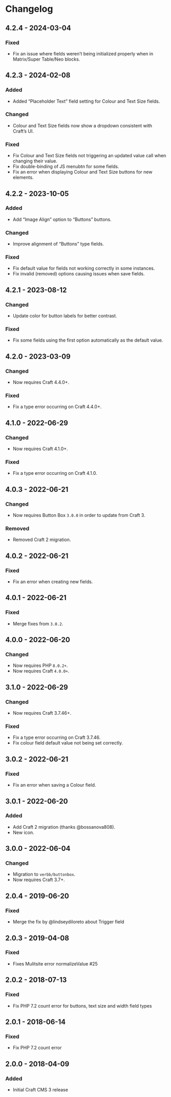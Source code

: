 # Changelog

## 4.2.4 - 2024-03-04

### Fixed
- Fix an issue where fields weren’t being initialized properly when in Matrix/Super Table/Neo blocks.

## 4.2.3 - 2024-02-08

### Added
- Added “Placeholder Text” field setting for Colour and Text Size fields.

### Changed
- Colour and Text Size fields now show a dropdown consistent with Craft’s UI.

### Fixed
- Fix Colour and Text Size fields not triggering an updated value call when changing their value.
- Fix double-binding of JS menubtn for some fields.
- Fix an error when displaying Colour and Text Size buttons for new elements.

## 4.2.2 - 2023-10-05

### Added
- Add “Image Align” option to “Buttons” buttons.

### Changed
- Improve alignment of “Buttons” type fields.

### Fixed
- Fix default value for fields not working correctly in some instances.
- Fix invalid (removed) options causing issues when save fields.

## 4.2.1 - 2023-08-12

### Changed
- Update color for button labels for better contrast.

### Fixed
- Fix some fields using the first option automatically as the default value.

## 4.2.0 - 2023-03-09

### Changed
- Now requires Craft 4.4.0+.

### Fixed
- Fix a type error occurring on Craft 4.4.0+.

## 4.1.0 - 2022-06-29

### Changed
- Now requires Craft 4.1.0+.

### Fixed
- Fix a type error occurring on Craft 4.1.0.

## 4.0.3 - 2022-06-21

### Changed
- Now requires Button Box `3.0.0` in order to update from Craft 3.

### Removed
- Removed Craft 2 migration.

## 4.0.2 - 2022-06-21

### Fixed
- Fix an error when creating new fields.

## 4.0.1 - 2022-06-21

### Fixed
- Merge fixes from `3.0.2`.

## 4.0.0 - 2022-06-20

### Changed
- Now requires PHP `8.0.2+`.
- Now requires Craft `4.0.0+`.


## 3.1.0 - 2022-06-29

### Changed
- Now requires Craft 3.7.46+.

### Fixed
- Fix a type error occurring on Craft 3.7.46.
- Fix colour field default value not being set correctly.

## 3.0.2 - 2022-06-21

### Fixed
- Fix an error when saving a Colour field.

## 3.0.1 - 2022-06-20

### Added
- Add Craft 2 migration (thanks @bossanova808).
- New icon.

## 3.0.0 - 2022-06-04

### Changed
- Migration to `verbb/buttonbox`.
- Now requires Craft 3.7+.

## 2.0.4 - 2019-06-20

### Fixed
- Merge the fix by @lindseydiloreto about Trigger field

## 2.0.3 - 2019-04-08

### Fixed
- Fixes Mulitsite error normalizeValue #25

## 2.0.2 - 2018-07-13

### Fixed
- Fix PHP 7.2 count error for buttons, text size and width field types

## 2.0.1 - 2018-06-14

### Fixed
- Fix PHP 7.2 count error

## 2.0.0 - 2018-04-09

### Added
- Initial Craft CMS 3 release
